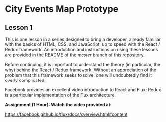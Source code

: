 # City Events Map Prototype

## Lesson 1

This is one lesson in a series designed to bring a developer, already
familiar with the basics of HTML, CSS, and JavaScript, up to speed with
the React / Redux framework. An introduction and instructions on using
these lessons are provided in the README of the *master* branch of this
repository.

Before continuing, it is important to understand the theory (in particular,
the why) behind the React / Redux framework. Without an appreciation of
the problem that this framework seeks to solve, one will undoubtedly
find it overly complicated.

Facebook provides an excellent video introduction to React and Flux;
Redux is a particular implementation of the Flux architecture.

**Assignment (1 Hour): Watch the video provided at:**

https://facebook.github.io/flux/docs/overview.html#content
